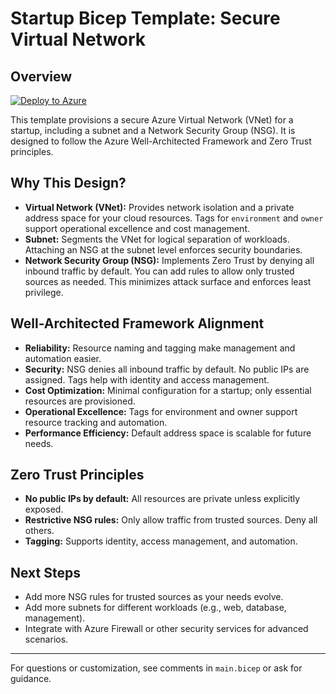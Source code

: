# Startup Bicep Template: Secure Virtual Network

## Overview
[![Deploy to Azure](https://aka.ms/deploytoazurebutton)](https://portal.azure.com/#create/Microsoft.Template/uri/https://raw.githubusercontent.com/MirRaonaq/startup-bicep-templates/master/main.json)

This template provisions a secure Azure Virtual Network (VNet) for a startup, including a subnet and a Network Security Group (NSG). It is designed to follow the Azure Well-Architected Framework and Zero Trust principles.

## Why This Design?
- **Virtual Network (VNet):** Provides network isolation and a private address space for your cloud resources. Tags for `environment` and `owner` support operational excellence and cost management.
- **Subnet:** Segments the VNet for logical separation of workloads. Attaching an NSG at the subnet level enforces security boundaries.
- **Network Security Group (NSG):** Implements Zero Trust by denying all inbound traffic by default. You can add rules to allow only trusted sources as needed. This minimizes attack surface and enforces least privilege.

## Well-Architected Framework Alignment
- **Reliability:** Resource naming and tagging make management and automation easier.
- **Security:** NSG denies all inbound traffic by default. No public IPs are assigned. Tags help with identity and access management.
- **Cost Optimization:** Minimal configuration for a startup; only essential resources are provisioned.
- **Operational Excellence:** Tags for environment and owner support resource tracking and automation.
- **Performance Efficiency:** Default address space is scalable for future needs.

## Zero Trust Principles
- **No public IPs by default:** All resources are private unless explicitly exposed.
- **Restrictive NSG rules:** Only allow traffic from trusted sources. Deny all others.
- **Tagging:** Supports identity, access management, and automation.

## Next Steps
- Add more NSG rules for trusted sources as your needs evolve.
- Add more subnets for different workloads (e.g., web, database, management).
- Integrate with Azure Firewall or other security services for advanced scenarios.

---
For questions or customization, see comments in `main.bicep` or ask for guidance.
